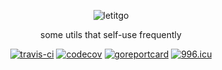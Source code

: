 <div align="center">

![letitgo](https://raw.githubusercontent.com/evercyan/cantor/master/resource/2d/2dd0f7aef838b2a6e885065089e4b3aa.png)

some utils that self-use frequently

[![travis-ci](https://www.travis-ci.org/evercyan/letitgo.svg?branch=master)](https://www.travis-ci.org/evercyan/letitgo)
[![codecov](https://codecov.io/gh/evercyan/letitgo/branch/master/graph/badge.svg)](https://codecov.io/gh/evercyan/letitgo)
[![goreportcard](https://goreportcard.com/badge/github.com/evercyan/letitgo)](https://goreportcard.com/report/github.com/evercyan/letitgo)
[![996.icu](https://img.shields.io/badge/link-996.icu-red.svg)](https://996.icu)

</div>
